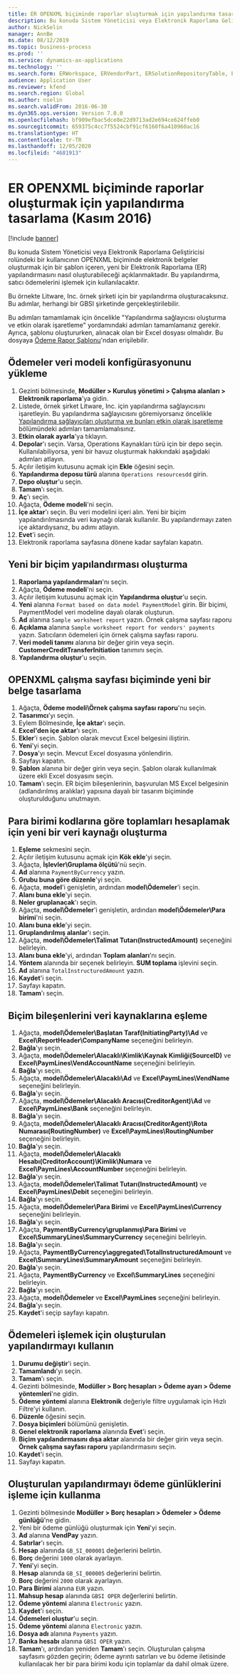 ```yaml
---
title: ER OPENXML biçiminde raporlar oluşturmak için yapılandırma tasarlama (Kasım 2016)
description: Bu konuda Sistem Yöneticisi veya Elektronik Raporlama Geliştiricisi rolündeki bir kullanıcının OPENXML biçiminde elektronik belgeler oluşturmak için bir şablon içeren, yeni bir Elektronik Raporlama (ER) yapılandırmasını nasıl oluşturabileceği açıklanmaktadır.
author: NickSelin
manager: AnnBe
ms.date: 08/12/2019
ms.topic: business-process
ms.prod: ''
ms.service: dynamics-ax-applications
ms.technology: ''
ms.search.form: ERWorkspace, ERVendorPart, ERSolutionRepositoryTable, ERSolutionRepositoryCreateDropDialog, ERSolutionImport,  ERSolutionTable, ERSolutionCreateDropDialog, EROperationDesigner, ERDataSourceAddDropDialog, ERModelGroupByFunctionEditor, VendPaymMode, LedgerJournalTable, LedgerJournalTransVendPaym
audience: Application User
ms.reviewer: kfend
ms.search.region: Global
ms.author: nselin
ms.search.validFrom: 2016-06-30
ms.dyn365.ops.version: Version 7.0.0
ms.openlocfilehash: bf909efbac5dce8e22d9713ad2e694ce624ffeb0
ms.sourcegitcommit: 659375c4cc7f5524cbf91cf6160f6a410960ac16
ms.translationtype: HT
ms.contentlocale: tr-TR
ms.lasthandoff: 12/05/2020
ms.locfileid: "4681913"
---
```

# <a name="er-design-a-configuration-for-generating-reports-in-openxml-format-november-2016"></a>ER OPENXML biçiminde raporlar oluşturmak için yapılandırma tasarlama (Kasım 2016)

[!include [banner](../../includes/banner.md)]

Bu konuda Sistem Yöneticisi veya Elektronik Raporlama Geliştiricisi rolündeki bir kullanıcının OPENXML biçiminde elektronik belgeler oluşturmak için bir şablon içeren, yeni bir Elektronik Raporlama (ER) yapılandırmasını nasıl oluşturabileceği açıklanmaktadır. Bu yapılandırma, satıcı ödemelerini işlemek için kullanılacaktır.

Bu örnekte Litware, Inc. örnek şirketi için bir yapılandırma oluşturacaksınız. Bu adımlar, herhangi bir GBSI şirketinde gerçekleştirilebilir.

Bu adımları tamamlamak için öncelikle "Yapılandırma sağlayıcısı oluşturma ve etkin olarak işaretleme" yordamındaki adımları tamamlamanız gerekir. Ayrıca, şablonu oluştururken, alınacak olan bir Excel dosyası olmalıdır. Bu dosyaya [Ödeme Rapor Şablonu](https://go.microsoft.com/fwlink/?linkid=862266)'ndan erişilebilir.


## <a name="upload-the-payments-data-model-configuration"></a>Ödemeler veri modeli konfigürasyonunu yükleme
1. Gezinti bölmesinde, **Modüller > Kuruluş yönetimi > Çalışma alanları > Elektronik raporlama**'ya gidin.
2. Listede, örnek şirket Litware, Inc. için yapılandırma sağlayıcısını işaretleyin. Bu yapılandırma sağlayıcısını göremiyorsanız öncelikle [Yapılandırma sağlayıcıları oluşturma ve bunları etkin olarak işaretleme](er-configuration-provider-mark-it-active-2016-11.md) bölümündeki adımları tamamlamalısınız.
3. **Etkin olarak ayarla**'ya tıklayın.
4. **Depolar**'ı seçin. Varsa, Operations Kaynakları türü için bir depo seçin. Kullanılabiliyorsa, yeni bir havuz oluşturmak hakkındaki aşağıdaki adımları atlayın.  
5. Açılır iletişim kutusunu açmak için **Ekle** öğesini seçin.
6. **Yapılandırma deposu türü** alanına `Operations resourcesdd` girin.
7. **Depo oluştur**'u seçin.
8. **Tamam**'ı seçin.
9. **Aç**'ı seçin.
10. Ağaçta, **Ödeme modeli**'ni seçin.
11. **İçe aktar**'ı seçin. Bu veri modelini içeri alın. Yeni bir biçim yapılandırılmasında veri kaynağı olarak kullanılır. Bu yapılandırmayı zaten içe aktardıysanız, bu adımı atlayın.  
12. **Evet**'i seçin.
13. Elektronik raporlama sayfasına dönene kadar sayfaları kapatın.

## <a name="create-a-new-format-configuration"></a>Yeni bir biçim yapılandırması oluşturma
1. **Raporlama yapılandırmaları**'nı seçin.
2. Ağaçta, **Ödeme modeli**'ni seçin.
3. Açılır iletişim kutusunu açmak için **Yapılandırma oluştur**'u seçin.
4. **Yeni** alanına `Format based on data model PaymentModel` girin. Bir biçimi, PaymentModel veri modeline dayalı olarak oluşturun.
5. **Ad** alanına `Sample worksheet report` yazın. Örnek çalışma sayfası raporu  
6. **Açıklama** alanına `Sample worksheet report for vendors' payments` yazın. Satıcıların ödemeleri için örnek çalışma sayfası raporu.  
7. **Veri modeli tanımı** alanına bir değer girin veya seçin. **CustomerCreditTransferInitiation** tanımını seçin.  
8. **Yapılandırma oluştur**'u seçin.

## <a name="design-a-new-document-in-openxml-worksheet-format"></a>OPENXML çalışma sayfası biçiminde yeni bir belge tasarlama
1. Ağaçta, **Ödeme modeli\Örnek çalışma sayfası raporu**'nu seçin.
2. **Tasarımcı**’yı seçin.
3. Eylem Bölmesinde, **İçe aktar**'ı seçin.
4. **Excel'den içe aktar**'ı seçin.
5. **Ekler**'i seçin. Şablon olarak mevcut Excel belgesini iliştirin.  
6. **Yeni**'yi seçin.
7. **Dosya**'yı seçin. Mevcut Excel dosyasına yönlendirin.  
8. Sayfayı kapatın.
9. **Şablon** alanına bir değer girin veya seçin. Şablon olarak kullanılmak üzere ekli Excel dosyasını seçin.  
10. **Tamam**'ı seçin. ER biçim bileşenlerinin, başvurulan MS Excel belgesinin (adlandırılmış aralıklar) yapısına dayalı bir tasarım biçiminde oluşturulduğunu unutmayın.  

## <a name="create-a-new-data-source-to-calculate-totals-by-currency-codes"></a>Para birimi kodlarına göre toplamları hesaplamak için yeni bir veri kaynağı oluşturma
1. **Eşleme** sekmesini seçin.
2. Açılır iletişim kutusunu açmak için **Kök ekle**'yi seçin.
3. Ağaçta, **İşlevler\Gruplama ölçütü**'nü seçin.
4. **Ad** alanına `PaymentByCurrency` yazın.
5. **Grubu buna göre düzenle**'yi seçin.
6. Ağaçta, **model**'i genişletin, ardından **model\Ödemeler**'i seçin.
7. **Alanı buna ekle**'yi seçin.
8. **Neler gruplanacak**'ı seçin.
9. Ağaçta, **model\Ödemeler**'i genişletin, ardından **model\Ödemeler\Para birimi**'ni seçin.
10. **Alanı buna ekle**'yi seçin.
11. **Gruplandırılmış alanlar**'ı seçin.
12. Ağaçta, **model\Ödemeler\Talimat Tutarı(InstructedAmount)** seçeneğini belirleyin.
13. **Alanı buna ekle**'yi, ardından **Toplam alanları**'nı seçin.
14. **Yöntem** alanında bir seçenek belirleyin. **SUM toplama** işlevini seçin.  
15. **Ad** alanına `TotalInstructuredAmount` yazın.
16. **Kaydet**'i seçin.
17. Sayfayı kapatın.
18. **Tamam**'ı seçin.

## <a name="map-format-components-to-data-sources"></a>Biçim bileşenlerini veri kaynaklarına eşleme
1. Ağaçta, **model\Ödemeler\Başlatan Taraf(InitiatingParty)\Ad** ve **Excel\ReportHeader\CompanyName** seçeneğini belirleyin.
2. **Bağla**'yı seçin.
3. Ağaçta, **model\Ödemeler\Alacaklı\Kimlik\Kaynak Kimliği(SourceID)** ve **Excel\PaymLines\VendAccountName** seçeneğini belirleyin.
4. **Bağla**'yı seçin.
5. Ağaçta, **model\Ödemeler\Alacaklı\Ad** ve **Excel\PaymLines\VendName** seçeneğini belirleyin.
6. **Bağla**'yı seçin.
7. Ağaçta, **model\Ödemeler\Alacaklı Aracısı(CreditorAgent)\Ad** ve **Excel\PaymLines\Bank** seçeneğini belirleyin.
8. **Bağla**'yı seçin.
9. Ağaçta, **model\Ödemeler\Alacaklı Aracısı(CreditorAgent)\Rota Numarası(RoutingNumber)** ve **Excel\PaymLines\RoutingNumber** seçeneğini belirleyin.
10. **Bağla**'yı seçin.
11. Ağaçta, **model\Ödemeler\Alacaklı Hesabı(CreditorAccount)\Kimlik\Numara** ve **Excel\PaymLines\AccountNumber** seçeneğini belirleyin.
12. **Bağla**'yı seçin.
13. Ağaçta, **model\Ödemeler\Talimat Tutarı(InstructedAmount)** ve **Excel\PaymLines\Debit** seçeneğini belirleyin.
14. **Bağla**'yı seçin.
15. Ağaçta, **model\Ödemeler\Para Birimi** ve **Excel\PaymLines\Currency** seçeneğini belirleyin.
16. **Bağla**'yı seçin.
17. Ağaçta, **PaymentByCurrency\gruplanmış\Para Birimi** ve **Excel\SummaryLines\SummaryCurrency** seçeneğini belirleyin.
18. **Bağla**'yı seçin.
19. Ağaçta, **PaymentByCurrency\aggregated\TotalInstructuredAmount** ve **Excel\SummaryLines\SummaryAmount** seçeneğini belirleyin.
20. **Bağla**'yı seçin.
21. Ağaçta, **PaymentByCurrency** ve **Excel\SummaryLines** seçeneğini belirleyin.
22. **Bağla**'yı seçin.
23. Ağaçta, **model\Ödemeler** ve **Excel\PaymLines** seçeneğini belirleyin.
24. **Bağla**'yı seçin.
25. **Kaydet**'i seçip sayfayı kapatın.

## <a name="use-the-created-configuration-for-payments-processing"></a>Ödemeleri işlemek için oluşturulan yapılandırmayı kullanın
1. **Durumu değiştir**'i seçin.
2. **Tamamlandı**'yı seçin.
3. **Tamam**'ı seçin.
4. Gezinti bölmesinde, **Modüller > Borç hesapları > Ödeme ayarı > Ödeme yöntemleri**'ne gidin.
5. **Ödeme yöntemi** alanına **Elektronik** değeriyle filtre uygulamak için Hızlı Filtre'yi kullanın.
6. **Düzenle** öğesini seçin.
7. **Dosya biçimleri** bölümünü genişletin.
8. **Genel elektronik raporlama** alanında **Evet**'i seçin.
9. **Biçim yapılandırmasını dışa aktar** alanında bir değer girin veya seçin. **Örnek çalışma sayfası raporu** yapılandırmasını seçin.  
10. **Kaydet**'i seçin.
11. Sayfayı kapatın.

## <a name="use-the-created-configuration-for-testing-of-payment-journals-processing"></a>Oluşturulan yapılandırmayı ödeme günlüklerini işleme için kullanma
1. Gezinti bölmesinde **Modüller > Borç hesapları > Ödemeler > Ödeme günlüğü**'ne gidin.
2. Yeni bir ödeme günlüğü oluşturmak için **Yeni**'yi seçin.
3. **Ad** alanına **VendPay** yazın.
4. **Satırlar**'ı seçin.
5. **Hesap** alanında `GB_SI_000001` değerlerini belirtin.
6. **Borç** değerini `1000` olarak ayarlayın.
7. **Yeni**'yi seçin.
8. **Hesap** alanında `GB_SI_000005` değerlerini belirtin.
9. **Borç** değerini `2000` olarak ayarlayın.
10. **Para Birimi** alanına `EUR` yazın.
11. **Mahsup hesap** alanında `GBSI OPER` değerlerini belirtin.
12. **Ödeme yöntemi** alanına `Electronic` yazın.
13. **Kaydet**'i seçin.
14. **Ödemeleri oluştur**'u seçin.
15. **Ödeme yöntemi** alanına `Electronic` yazın.
16. **Dosya adı** alanına `Payments` yazın.
17. **Banka hesabı** alanına `GBSI OPER` yazın.
18. **Tamam**'ı, ardından yeniden **Tamam**'ı seçin. Oluşturulan çalışma sayfasını gözden geçirin; ödeme ayrıntı satırları ve bu ödeme iletisinde kullanılacak her bir para birimi kodu için toplamlar da dahil olmak üzere.  

